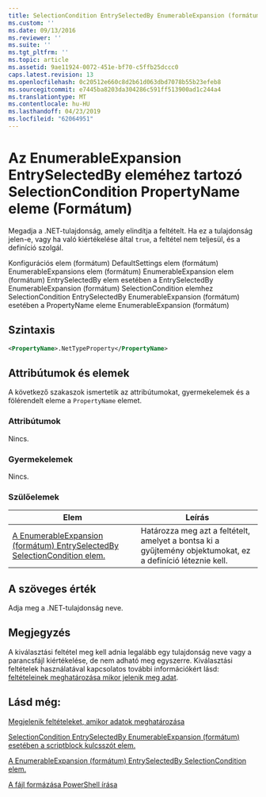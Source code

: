 ```yaml
---
title: SelectionCondition EntrySelectedBy EnumerableExpansion (formátum) esetében a PropertyName eleme |} A Microsoft Docs
ms.custom: ''
ms.date: 09/13/2016
ms.reviewer: ''
ms.suite: ''
ms.tgt_pltfrm: ''
ms.topic: article
ms.assetid: 9ae11924-0072-451e-bf70-c5ffb25dccc0
caps.latest.revision: 13
ms.openlocfilehash: 0c20512e660c8d2b61d063dbd7078b55b23efeb8
ms.sourcegitcommit: e7445ba8203da304286c591ff513900ad1c244a4
ms.translationtype: MT
ms.contentlocale: hu-HU
ms.lasthandoff: 04/23/2019
ms.locfileid: "62064951"
---
```

# <a name="propertyname-element-for-selectioncondition-for-entryselectedby-for-enumerableexpansion-format"></a>Az EnumerableExpansion EntrySelectedBy eleméhez tartozó SelectionCondition PropertyName eleme (Formátum)

Megadja a .NET-tulajdonság, amely elindítja a feltételt. Ha ez a tulajdonság jelen-e, vagy ha való kiértékelése által `true`, a feltétel nem teljesül, és a definíció szolgál.

Konfigurációs elem (formátum) DefaultSettings elem (formátum) EnumerableExpansions elem (formátum) EnumerableExpansion elem (formátum) EntrySelectedBy elem esetében a EntrySelectedBy EnumerableExpansion (formátum) SelectionCondition elemhez SelectionCondition EntrySelectedBy EnumerableExpansion (formátum) esetében a PropertyName eleme EnumerableExpansion (formátum)

## <a name="syntax"></a>Szintaxis

```xml
<PropertyName>.NetTypeProperty</PropertyName>
```

## <a name="attributes-and-elements"></a>Attribútumok és elemek

A következő szakaszok ismertetik az attribútumokat, gyermekelemek és a fölérendelt eleme a `PropertyName` elemet.

### <a name="attributes"></a>Attribútumok

Nincs.

### <a name="child-elements"></a>Gyermekelemek

Nincs.

### <a name="parent-elements"></a>Szülőelemek

|Elem|Leírás|
|-------------|-----------------|
|[A EnumerableExpansion (formátum) EntrySelectedBy SelectionCondition elem.](./selectioncondition-element-for-entryselectedby-for-enumerableexpansion-format.md)|Határozza meg azt a feltételt, amelyet a bontsa ki a gyűjtemény objektumokat, ez a definíció léteznie kell.|

## <a name="text-value"></a>A szöveges érték

Adja meg a .NET-tulajdonság neve.

## <a name="remarks"></a>Megjegyzés

A kiválasztási feltétel meg kell adnia legalább egy tulajdonság neve vagy a parancsfájl kiértékelése, de nem adható meg egyszerre. Kiválasztási feltételek használatával kapcsolatos további információkért lásd: [feltételeinek meghatározása mikor jelenik meg adat](./defining-conditions-for-displaying-data.md).

## <a name="see-also"></a>Lásd még:

[Megjelenik feltételeket, amikor adatok meghatározása](./defining-conditions-for-displaying-data.md)

[SelectionCondition EntrySelectedBy EnumerableExpansion (formátum) esetében a scriptblock kulcsszót elem.](./scriptblock-element-for-selectioncondition-for-entryselectedby-for-enumerableexpansion-format.md)

[A EnumerableExpansion (formátum) EntrySelectedBy SelectionCondition elem.](./selectioncondition-element-for-entryselectedby-for-enumerableexpansion-format.md)

[A fájl formázása PowerShell írása](./writing-a-powershell-formatting-file.md)
